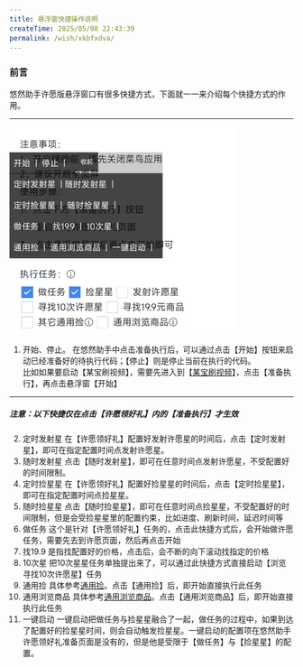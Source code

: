 ```yaml
---
title: 悬浮窗快捷操作说明
createTime: 2025/05/08 22:43:39
permalink: /wish/xkbfxdva/
---
```


### 前言
悠然助手许愿版悬浮窗口有很多快捷方式，下面就一一来介绍每个快捷方式的作用。  

---
<img src="../../../public/images/xuanFuChuang.png" width="400"/>

1. 开始、停止。
   在悠然助手中点击准备执行后，可以通过点击【开始】按钮来启动已经准备好的待执行代码；【停止】则是停止当前在执行的代码。  
   比如如果要启动【某宝刷视频】，需要先进入到【[某宝刷视频](/wish/6r05pyy4/)】，点击【准备执行】，再点击悬浮窗【开始】
---
##### 注意：以下快捷仅在点击【许愿领好礼】内的【准备执行】才生效
2. 定时发射星
   在【许愿领好礼】配置好发射许愿星的时间后，点击【定时发射星】，即可在指定配置时间点发射许愿星。
3. 随时发射星
   点击【随时发射星】，即可在任意时间点发射许愿星，不受配置好的时间限制。
4. 定时捡星星
   在【许愿领好礼】配置好捡星星的时间后，点击【定时捡星星】，即可在指定配置时间点捡星星。
5. 随时捡星星
   点击【随时捡星星】，即可在任意时间点捡星星，不受配置好的时间限制，但是会受捡星星里的配置约束，比如进度、刷新时间，延迟时间等
6. 做任务
   这个是针对【许愿领好礼】任务的，点击此快捷方式后，会开始做许愿任务，需要先去到许愿页面，然后再点击开始
7. 找19.9
   是指找配置好的价格，点击后，会不断的向下滚动找指定的价格
8. 10次星
   把10次星星任务单独提出来了，可以通过此快捷方式直接启动【浏览寻找10次许愿星】任务
9.  通用捡
   具体参考[通用捡](/wish/uxy9z2dm/)。点击【通用捡】后，即开始直接执行此任务
10. 通用浏览商品
   具体参考[通用浏览商品](/wish/3hyq7wgr/)。点击【通用浏览商品】后，即开始直接执行此任务
11. 一键启动
    一键启动把做任务与捡星星融合了一起，做任务的过程中，如果到达了配置好的捡星星时间，则会自动触发捡星星。一键启动的配置项在悠然助手许愿领好礼准备页面是没有的，但是他是受限于【做任务】与【捡星星】的配置。